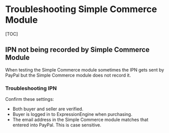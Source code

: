 <!--
    This source file is part of the open source project
    ExpressionEngine User Guide (https://github.com/ExpressionEngine/ExpressionEngine-User-Guide)

    @link      https://expressionengine.com/
    @copyright Copyright (c) 2003-2019, EllisLab Corp. (https://ellislab.com)
    @license   https://expressionengine.com/license Licensed under Apache License, Version 2.0
-->

# Troubleshooting Simple Commerce Module

[TOC]

## IPN not being recorded by Simple Commerce Module

When testing the Simple Commerce module sometimes the IPN gets sent by PayPal but the Simple Commerce module does not record it.

### Troubleshooting IPN

Confirm these settings:

- Both buyer and seller are verified.
- Buyer is logged in to ExpressionEngine when purchasing.
- The email address in the Simple Commerce module matches that entered into PayPal. This is case sensitive.
